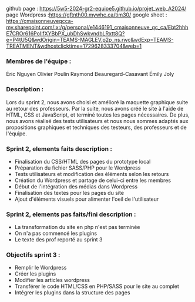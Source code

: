 github page : https://5w5-2024-gr2-equipe5.github.io/projet_web_A2024/
page Wordpress :https://gftnth00.mywhc.ca/tim30/
google sheet : https://cmaisonneuveqcca-my.sharepoint.com/:x:/g/personal/e1446191_cmaisonneuve_qc_ca/Ebt2hhhE7CROr616PoIlfXYBbPX_ubDhSwkvndbLRxtt8Q?e=P4tU5Q&wdOrigin=TEAMS-MAGLEV.p2p_ns.rwc&wdExp=TEAMS-TREATMENT&wdhostclicktime=1729628333704&web=1

### Membres de l'équipe : 
Éric Nguyen
Olivier Poulin
Raymond Beauregard-Casavant
Émily Joly

### Description :
Lors du sprint 2, nous avons choisi et amélioré la maquette graphique suite au retour des professeurs.
Par la suite, nous avons créé le site à l'aide de HTML, CSS et JavaScript, et terminé toutes les pages nécessaires.
De plus, nous avons réalisé des tests utilisateurs et nous nous sommes adaptés aux propositions graphiques et techniques des testeurs, des professeurs et de l'équipe.

### Sprint 2, elements faits description : 
- Finalisation du CSS/HTML des pages du prototype local
- Préparation du fichier SASS/PHP pour le Wordpress
- Tests utilisateurs et modification des éléments selon les retours
- Création du Wordpress et partage de celui-ci entre les membres
- Début de l'intégration des médias dans Wordpress
- Finalisation des textes pour les pages du site
- Ajout d'éléments visuels pour alimenter l'oeil de l'utilisateur

### Sprint 2, elements pas faits/fini description : 
- La transformation du site en php n'est pas terminée
- On n'a pas commencé les plugins
- Le texte des prof reporté au sprint 3

### Objectifs sprint 3 :
- Remplir le Wordpress
- Créer les plugins
- Modifier les articles wordpress
- Transférer le code HTML/CSS en PHP/SASS pour le site au complet
- Intégrer les plugins dans la structure des pages